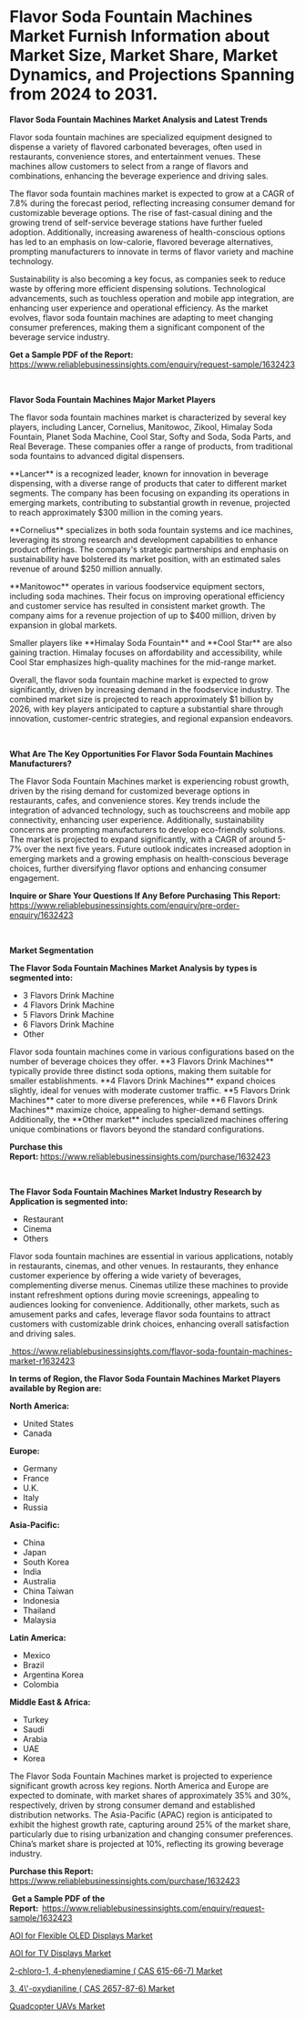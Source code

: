 <p><h1>Flavor Soda Fountain Machines Market Furnish Information about Market Size, Market Share, Market Dynamics, and Projections Spanning from 2024 to 2031.</h1></p><p><strong>Flavor Soda Fountain Machines Market Analysis and Latest Trends</strong></p>
<p><p>Flavor soda fountain machines are specialized equipment designed to dispense a variety of flavored carbonated beverages, often used in restaurants, convenience stores, and entertainment venues. These machines allow customers to select from a range of flavors and combinations, enhancing the beverage experience and driving sales.</p><p>The flavor soda fountain machines market is expected to grow at a CAGR of 7.8% during the forecast period, reflecting increasing consumer demand for customizable beverage options. The rise of fast-casual dining and the growing trend of self-service beverage stations have further fueled adoption. Additionally, increasing awareness of health-conscious options has led to an emphasis on low-calorie, flavored beverage alternatives, prompting manufacturers to innovate in terms of flavor variety and machine technology.</p><p>Sustainability is also becoming a key focus, as companies seek to reduce waste by offering more efficient dispensing solutions. Technological advancements, such as touchless operation and mobile app integration, are enhancing user experience and operational efficiency. As the market evolves, flavor soda fountain machines are adapting to meet changing consumer preferences, making them a significant component of the beverage service industry.</p></p>
<p><strong>Get a Sample PDF of the Report:&nbsp;</strong> <a href="https://www.reliablebusinessinsights.com/enquiry/request-sample/1632423?utm_campaign=1121&utm_medium=2&utm_source=Github&utm_content=ia&utm_term=27102024&utm_id=flavor-soda-fountain-machines">https://www.reliablebusinessinsights.com/enquiry/request-sample/1632423</a></p>
<p>&nbsp;</p>
<p><strong>Flavor Soda Fountain Machines Major Market Players</strong></p>
<p><p>The flavor soda fountain machines market is characterized by several key players, including Lancer, Cornelius, Manitowoc, Zikool, Himalay Soda Fountain, Planet Soda Machine, Cool Star, Softy and Soda, Soda Parts, and Real Beverage. These companies offer a range of products, from traditional soda fountains to advanced digital dispensers.</p><p>**Lancer** is a recognized leader, known for innovation in beverage dispensing, with a diverse range of products that cater to different market segments. The company has been focusing on expanding its operations in emerging markets, contributing to substantial growth in revenue, projected to reach approximately $300 million in the coming years.</p><p>**Cornelius** specializes in both soda fountain systems and ice machines, leveraging its strong research and development capabilities to enhance product offerings. The company's strategic partnerships and emphasis on sustainability have bolstered its market position, with an estimated sales revenue of around $250 million annually.</p><p>**Manitowoc** operates in various foodservice equipment sectors, including soda machines. Their focus on improving operational efficiency and customer service has resulted in consistent market growth. The company aims for a revenue projection of up to $400 million, driven by expansion in global markets.</p><p>Smaller players like **Himalay Soda Fountain** and **Cool Star** are also gaining traction. Himalay focuses on affordability and accessibility, while Cool Star emphasizes high-quality machines for the mid-range market.</p><p>Overall, the flavor soda fountain machine market is expected to grow significantly, driven by increasing demand in the foodservice industry. The combined market size is projected to reach approximately $1 billion by 2026, with key players anticipated to capture a substantial share through innovation, customer-centric strategies, and regional expansion endeavors.</p></p>
<p>&nbsp;</p>
<p><strong>What Are The Key Opportunities For Flavor Soda Fountain Machines Manufacturers?</strong></p>
<p><p>The Flavor Soda Fountain Machines market is experiencing robust growth, driven by the rising demand for customized beverage options in restaurants, cafes, and convenience stores. Key trends include the integration of advanced technology, such as touchscreens and mobile app connectivity, enhancing user experience. Additionally, sustainability concerns are prompting manufacturers to develop eco-friendly solutions. The market is projected to expand significantly, with a CAGR of around 5-7% over the next five years. Future outlook indicates increased adoption in emerging markets and a growing emphasis on health-conscious beverage choices, further diversifying flavor options and enhancing consumer engagement.</p></p>
<p><strong>Inquire or Share Your Questions If Any Before Purchasing This Report:</strong> <a href="https://www.reliablebusinessinsights.com/enquiry/pre-order-enquiry/1632423?utm_campaign=1121&utm_medium=2&utm_source=Github&utm_content=ia&utm_term=27102024&utm_id=flavor-soda-fountain-machines">https://www.reliablebusinessinsights.com/enquiry/pre-order-enquiry/1632423</a></p>
<p>&nbsp;</p>
<p><strong>Market Segmentation</strong></p>
<p><strong>The Flavor Soda Fountain Machines Market Analysis by types is segmented into:</strong></p>
<p><ul><li>3 Flavors Drink Machine</li><li>4 Flavors Drink Machine</li><li>5 Flavors Drink Machine</li><li>6 Flavors Drink Machine</li><li>Other</li></ul></p>
<p><p>Flavor soda fountain machines come in various configurations based on the number of beverage choices they offer. **3 Flavors Drink Machines** typically provide three distinct soda options, making them suitable for smaller establishments. **4 Flavors Drink Machines** expand choices slightly, ideal for venues with moderate customer traffic. **5 Flavors Drink Machines** cater to more diverse preferences, while **6 Flavors Drink Machines** maximize choice, appealing to higher-demand settings. Additionally, the **Other market** includes specialized machines offering unique combinations or flavors beyond the standard configurations.</p></p>
<p><strong>Purchase this Report:&nbsp;</strong><a href="https://www.reliablebusinessinsights.com/purchase/1632423?utm_campaign=1121&utm_medium=2&utm_source=Github&utm_content=ia&utm_term=27102024&utm_id=flavor-soda-fountain-machines">https://www.reliablebusinessinsights.com/purchase/1632423</a></p>
<p>&nbsp;</p>
<p><strong>The Flavor Soda Fountain Machines Market Industry Research by Application is segmented into:</strong></p>
<p><ul><li>Restaurant</li><li>Cinema</li><li>Others</li></ul></p>
<p><p>Flavor soda fountain machines are essential in various applications, notably in restaurants, cinemas, and other venues. In restaurants, they enhance customer experience by offering a wide variety of beverages, complementing diverse menus. Cinemas utilize these machines to provide instant refreshment options during movie screenings, appealing to audiences looking for convenience. Additionally, other markets, such as amusement parks and cafes, leverage flavor soda fountains to attract customers with customizable drink choices, enhancing overall satisfaction and driving sales.</p></p>
<p><a href="https://www.reliablebusinessinsights.com/flavor-soda-fountain-machines-market-r1632423?utm_campaign=1121&utm_medium=2&utm_source=Github&utm_content=ia&utm_term=27102024&utm_id=flavor-soda-fountain-machines">&nbsp;https://www.reliablebusinessinsights.com/flavor-soda-fountain-machines-market-r1632423</a></p>
<p><strong>In terms of Region, the Flavor Soda Fountain Machines Market Players available by Region are:</strong></p>
<p>
    <p> <strong> North America: </strong>
        <ul>
            <li>United States</li>
            <li>Canada</li>
        </ul>
        </p> 
    <p> <strong> Europe: </strong>
        <ul>
            <li>Germany</li>
            <li>France</li>
            <li>U.K.</li>
            <li>Italy</li>
            <li>Russia</li>
        </ul>
        </p> 
    <p> <strong> Asia-Pacific: </strong>
        <ul>
            <li>China</li>
            <li>Japan</li>
            <li>South Korea</li>
            <li>India</li>
            <li>Australia</li>
            <li>China Taiwan</li>
            <li>Indonesia</li>
            <li>Thailand</li>
            <li>Malaysia</li>
        </ul>
        </p> 
    <p> <strong> Latin America: </strong>
        <ul>
            <li>Mexico</li>
            <li>Brazil</li>
            <li>Argentina Korea</li>
            <li>Colombia</li>
        </ul>
        </p> 
    <p> <strong> Middle East & Africa: </strong>
        <ul>
            <li>Turkey</li>
            <li>Saudi</li>
            <li>Arabia</li>
            <li>UAE</li>
            <li>Korea</li>
        </ul>
    </p>
    </p>
<p><p>The Flavor Soda Fountain Machines market is projected to experience significant growth across key regions. North America and Europe are expected to dominate, with market shares of approximately 35% and 30%, respectively, driven by strong consumer demand and established distribution networks. The Asia-Pacific (APAC) region is anticipated to exhibit the highest growth rate, capturing around 25% of the market share, particularly due to rising urbanization and changing consumer preferences. China’s market share is projected at 10%, reflecting its growing beverage industry.</p></p>
<p><strong>Purchase this Report: </strong><a href="https://www.reliablebusinessinsights.com/purchase/1632423?utm_campaign=1121&utm_medium=2&utm_source=Github&utm_content=ia&utm_term=27102024&utm_id=flavor-soda-fountain-machines">https://www.reliablebusinessinsights.com/purchase/1632423</a></p>
<p>&nbsp;<strong>Get a Sample PDF of the Report:&nbsp;&nbsp;</strong><a href="https://www.reliablebusinessinsights.com/enquiry/request-sample/1632423?utm_campaign=1121&utm_medium=2&utm_source=Github&utm_content=ia&utm_term=27102024&utm_id=flavor-soda-fountain-machines">https://www.reliablebusinessinsights.com/enquiry/request-sample/1632423</a></p>
<p><strong></strong></p>
<p><p><a href="https://issuu.com/reportprime-2/docs/aoi-for-flexible-oled-displays-market-size-2030.pp?utm_campaign=1121&utm_medium=2&utm_source=Github&utm_content=ia&utm_term=27102024&utm_id=flavor-soda-fountain-machines">AOI for Flexible OLED Displays Market</a></p><p><a href="https://issuu.com/reportprime-2/docs/aoi-for-tv-displays-market-size-203_bff6178c586084?utm_campaign=1121&utm_medium=2&utm_source=Github&utm_content=ia&utm_term=27102024&utm_id=flavor-soda-fountain-machines">AOI for TV Displays Market</a></p><p><a href="https://github.com/fannklhimesu/Market-Research-Report-List-1/blob/main/2-chloro-1-4-phenylenediamine-cas-615-66-7-market.md?utm_campaign=1121&utm_medium=2&utm_source=Github&utm_content=ia&utm_term=27102024&utm_id=flavor-soda-fountain-machines">2-chloro-1, 4-phenylenediamine ( CAS 615-66-7) Market</a></p><p><a href="https://github.com/avilarotedlowkog/Market-Research-Report-List-1/blob/main/3-4-oxydianiline-cas-2657-87-6-market.md?utm_campaign=1121&utm_medium=2&utm_source=Github&utm_content=ia&utm_term=27102024&utm_id=flavor-soda-fountain-machines">3, 4\'-oxydianiline ( CAS 2657-87-6) Market</a></p><p><a href="https://www.linkedin.com/pulse/emerging-technologies-reshaping-quadcopter-uavs-market-impact-u3cxe?trk=public_post_embed_feed-article-content&utm_campaign=1121&utm_medium=2&utm_source=Github&utm_content=ia&utm_term=27102024&utm_id=flavor-soda-fountain-machines">Quadcopter UAVs Market</a></p></p>